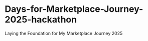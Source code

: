 # Days-for-Marketplace-Journey-2025-hackathon
Laying the Foundation for My Marketplace Journey 2025
